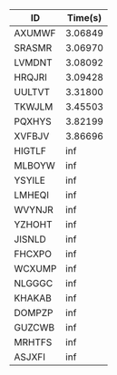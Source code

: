 |ID|Time(s)|
|-|-|
|AXUMWF|3.06849|
|SRASMR|3.06970|
|LVMDNT|3.08092|
|HRQJRI|3.09428|
|UULTVT|3.31800|
|TKWJLM|3.45503|
|PQXHYS|3.82199|
|XVFBJV|3.86696|
|HIGTLF|inf|
|MLBOYW|inf|
|YSYILE|inf|
|LMHEQI|inf|
|WVYNJR|inf|
|YZHOHT|inf|
|JISNLD|inf|
|FHCXPO|inf|
|WCXUMP|inf|
|NLGGGC|inf|
|KHAKAB|inf|
|DOMPZP|inf|
|GUZCWB|inf|
|MRHTFS|inf|
|ASJXFI|inf|

